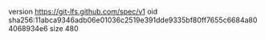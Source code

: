 version https://git-lfs.github.com/spec/v1
oid sha256:11abca9346adb06e01036c2519e391dde9335bf80ff7655c6684a804068934e6
size 480
